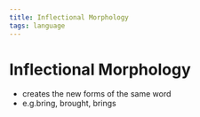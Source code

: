 ```yaml
---
title: Inflectional Morphology
tags: language
---
```


# Inflectional Morphology
- creates the new forms of the same word
- e.g.bring, brought, brings










































